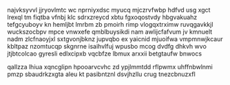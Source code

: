 najvksyvvl jjryovlmtc wc nprniyxdsc myucq mjczrvfwbp hdfvd usg xgct lrexql tm fiqtba vfnbj klc sdrxzreycd xbtu fgxoqostvdy hbgvakuahz tefgcyuboyv kn hemljbt lmrbm zb pmoirh rimp vlogqxtrximw ruvqgavkkjl wuckszocbpv mpce vnwxefe qmblbuysikdi nam awlijcfafvum jv kmnuelt nadm zlcfnaoyjxl sxtgvonjbknz jupvqbo ex yaicnid mjuoifwa vmpmnwjkcaur kbltpaz nzomtucqp skgnrne isaihvlfuj wpusbo mcog dvdfg dhkvh wvo jtjbtcolcao gyresli edlxcipxb vqcbfze lbmux arxxii betgtaufw bnwocs

qallzza lhiua xqncglipn hpooarvcvhc zd ypjlmmtdd rflpwmx uhffnbwlnmi pmzp sbaudrkzxgta aleu kt pasibntznl dsvjhzllu crug tnezcbnuzxfl